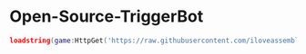 # Open-Source-TriggerBot

```lua
loadstring(game:HttpGet('https://raw.githubusercontent.com/iloveassembly123/Open-Source-TriggerBot-With-TeamDetection-And-More/blob/main/script.lua))
```
